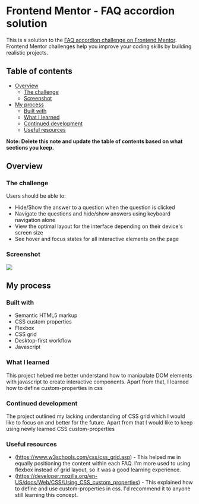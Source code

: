# Frontend Mentor - FAQ accordion solution

This is a solution to the [FAQ accordion challenge on Frontend Mentor](https://www.frontendmentor.io/challenges/faq-accordion-wyfFdeBwBz). Frontend Mentor challenges help you improve your coding skills by building realistic projects. 

## Table of contents

- [Overview](#overview)
  - [The challenge](#the-challenge)
  - [Screenshot](#screenshot)
- [My process](#my-process)
  - [Built with](#built-with)
  - [What I learned](#what-i-learned)
  - [Continued development](#continued-development)
  - [Useful resources](#useful-resources)


**Note: Delete this note and update the table of contents based on what sections you keep.**

## Overview

### The challenge

Users should be able to:

- Hide/Show the answer to a question when the question is clicked
- Navigate the questions and hide/show answers using keyboard navigation alone
- View the optimal layout for the interface depending on their device's screen size
- See hover and focus states for all interactive elements on the page

### Screenshot

![](./project-screenshot.png)


## My process

### Built with

- Semantic HTML5 markup
- CSS custom properties
- Flexbox
- CSS grid
- Desktop-first workflow
- Javascript

### What I learned

This project helped me better understand how to manipulate DOM elements with javascript to create interactive components. Apart from that, I learned how to define custom-properties in css

### Continued development

The project outlined my lacking understanding of CSS grid which I would like to focus on and better for the future. Apart from that I would like to keep using newly learned CSS custom-properties

### Useful resources

- (https://www.w3schools.com/css/css_grid.asp) - This helped me in equally positioning the content within each FAQ. I'm more used to using flexbox instead of grid layout, so it was a good learning experience.
- (https://developer.mozilla.org/en-US/docs/Web/CSS/Using_CSS_custom_properties) - This explained how to define and use custom-properties in css. I'd recommend it to anyone still learning this concept.